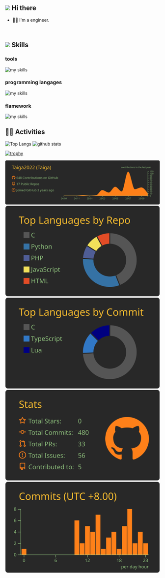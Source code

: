 ## <img src="https://media.giphy.com/media/hvRJCLFzcasrR4ia7z/giphy.gif" width="28"> Hi there

- 🧑‍💻 I'm a engineer.
<br>

<!--
**Taiga2022/Taiga2022** is a ✨ _special_ ✨ repository because its `README.md` (this file) appears on your GitHub profile.

Here are some ideas to get you started:

- 🔭 I’m currently working on ...
- 🌱 I’m currently learning ...
- 👯 I’m looking to collaborate on ...
- 🤔 I’m looking for help with ...
- 💬 Ask me about ...
- 📫 How to reach me: ...
- 😄 Pronouns: ...
- ⚡ Fun fact: ...
-->

##  <img src="https://media0.giphy.com/media/v1.Y2lkPTc5MGI3NjExNTBkMmU4ZG81MmlzeWZ3OTc1YXZubjltY21scnNoZHlzeTF0NWlzNyZlcD12MV9pbnRlcm5hbF9naWZfYnlfaWQmY3Q9cw/3d2yl0QuHpHdYtfwVh/giphy.webp" width="28"> Skills

###  tools
<img alt="my skills" src="https://skillicons.dev/icons?theme=light&perline=7&i=graphql,md,docker,aws,git,github,figma,notion,neovim, githubactions" />
<br>

###  programming langages
<img alt="my skills" src="https://skillicons.dev/icons?theme=light&perline=7&i=html,css,js,ts,php,python,go,c" />
<br>

###  flamework
<img alt="my skills" src="https://skillicons.dev/icons?theme=light&perline=7&i=laravel,react,vue,nuxtjs" />
<br>


## 🏃‍♀ Activities
<p align="left"> 
  <img alt="Top Langs" height="150px" src="https://github-readme-stats.vercel.app/api/top-langs/?username=Taiga2022&layout=compact&show_icons=true&theme=onedark" />
  <img alt="github stats" height="150px" src="https://github-readme-stats.vercel.app/api?username=Taiga2022&theme=onedark&show_icons=ture" />
</p>

[![trophy](https://github-profile-trophy.vercel.app/?username=Taiga2022&theme=onedark&column=8
)](https://github.com/ryo-ma/github-profile-trophy)

[![](https://raw.githubusercontent.com/Taiga2022/Taiga2022/main/profile-summary-card-output/gruvbox/0-profile-details.svg)](https://github.com/vn7n24fzkq/github-profile-summary-cards)
[![](https://raw.githubusercontent.com/Taiga2022/Taiga2022/main/profile-summary-card-output/gruvbox/1-repos-per-language.svg)](https://github.com/vn7n24fzkq/github-profile-summary-cards) [![](https://raw.githubusercontent.com/Taiga2022/Taiga2022/main/profile-summary-card-output/gruvbox/2-most-commit-language.svg)](https://github.com/vn7n24fzkq/github-profile-summary-cards)
[![](https://raw.githubusercontent.com/Taiga2022/Taiga2022/main/profile-summary-card-output/gruvbox/3-stats.svg)](https://github.com/vn7n24fzkq/github-profile-summary-cards) [![](https://raw.githubusercontent.com/Taiga2022/Taiga2022/main/profile-summary-card-output/gruvbox/4-productive-time.svg)](https://github.com/vn7n24fzkq/github-profile-summary-cards)
